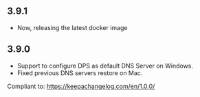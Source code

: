 ## 3.9.1
* Now, releasing the latest docker image

## 3.9.0
* Support to configure DPS as default DNS Server on Windows.
* Fixed previous DNS servers restore on Mac.

Compliant to: https://keepachangelog.com/en/1.0.0/